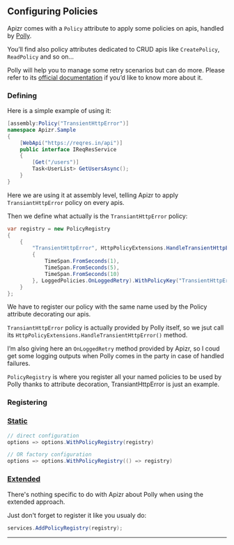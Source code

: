 ﻿## Configuring Policies

Apizr comes with a `Policy` attribute to apply some policies on apis, handled by [Polly](https://github.com/App-vNext/Polly).

You’ll find also policy attributes dedicated to CRUD apis like `CreatePolicy`, `ReadPolicy` and so on…

Polly will help you to manage some retry scenarios but can do more. Please refer to its [official documentation](https://github.com/App-vNext/Polly) if you’d like to know more about it.

### Defining

Here is a simple example of using it:
```csharp
[assembly:Policy("TransientHttpError")]
namespace Apizr.Sample
{
    [WebApi("https://reqres.in/api")]
    public interface IReqResService
    {
        [Get("/users")]
        Task<UserList> GetUsersAsync();
    }
}
```

Here we are using it at assembly level, telling Apizr to apply `TransiantHttpError` policy on every apis.

Then we define what actually is the `TransiantHttpError` policy:

```csharp
var registry = new PolicyRegistry
{
    {
        "TransientHttpError", HttpPolicyExtensions.HandleTransientHttpError().WaitAndRetryAsync(new[]
        {
            TimeSpan.FromSeconds(1),
            TimeSpan.FromSeconds(5),
            TimeSpan.FromSeconds(10)
        }, LoggedPolicies.OnLoggedRetry).WithPolicyKey("TransientHttpError")
    }
};
```

We have to register our policy with the same name used by the Policy attribute decorating our apis.

`TransiantHttpError` policy is actually provided by Polly itself, so we jsut call its `HttpPolicyExtensions.HandleTransientHttpError()` method.

I’m also giving here an `OnLoggedRetry` method provided by Apizr, so I coud get some logging outputs when Polly comes in the party in case of handled failures.

`PolicyRegistry` is where you register all your named policies to be used by Polly thanks to attribute decoration, TransiantHttpError is just an example.

### Registering

### [Static](#tab/tabid-static)

```csharp
// direct configuration
options => options.WithPolicyRegistry(registry)

// OR factory configuration
options => options.WithPolicyRegistry(() => registry)
```

### [Extended](#tab/tabid-extended)

There's nothing specific to do with Apizr about Polly when using the extended approach.

Just don't forget to register it like you usualy do:

```csharp
services.AddPolicyRegistry(registry);
```

***